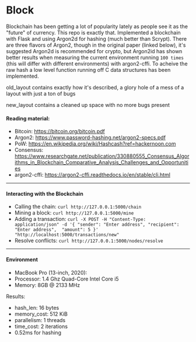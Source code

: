 # Block
Blockchain has been getting a lot of popularity lately as people see it as the "future" of currency. This repo is exactly that. Implemented a blockchain with Flask and using Argon2d for hashing (much better than Scrypt). There are three flavors of Argon2, though in the original paper (linked below), it's suggested Argon2d is recommended for crypto, but Argon2id has shown better results when measuring the current environment running `100 times` (this will differ with different environments) with argon2-cffi. To acheive the raw hash a low level function running off C data structures has been implemented.

old_layout contains exactly how it's described, a glory hole of a mess of a layout with just a ton of bugs

new_layout contains a cleaned up space with no more bugs present

#### Reading material:
- Bitcoin: https://bitcoin.org/bitcoin.pdf
- Argon2: https://www.password-hashing.net/argon2-specs.pdf
- PoW: https://en.wikipedia.org/wiki/Hashcash?ref=hackernoon.com
- Consensus: https://www.researchgate.net/publication/330880555_Consensus_Algorithms_in_Blockchain_Comparative_Analysis_Challenges_and_Opportunities
- argon2-cffi: https://argon2-cffi.readthedocs.io/en/stable/cli.html

-----
#### Interacting with the Blockchain

- Calling the chain: `curl http://127.0.0.1:5000/chain`
- Mining a block: `curl http://127.0.0.1:5000/mine`
- Adding a transaction: `curl -X POST -H "Content-Type: application/json" -d '{
 "sender": "Enter address",
 "recipient": "Enter address", 
 "amount": 5
}' "http://localhost:5000/transactions/new"`
- Resolve conflicts: `curl http://127.0.0.1:5000/nodes/resolve`

-----
#### Environment
- MacBook Pro (13-inch, 2020):
- Processor: 1.4 Ghz Quad-Core Intel Core i5
- Memory: 8GB @ 2133 MHz

Results:
-  hash_len: 16 bytes
-  memory_cost: 512 KiB
-  parallelism: 1 threads
-  time_cost: 2 iterations
-  0.52ms for hashing
